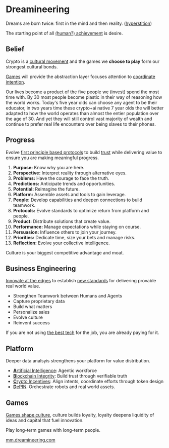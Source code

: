 # Dreamineering

Dreams are born twice: first in the mind and then reality. ([hyperstition](https://mm.dreamineering.com/docs/progress/predictions))

The starting point of all [(human?) achievement](https://mm.dreamineering.com/docs/ai) is desire.

## Belief

Crypto is a [cultural movement](https://mm.dreamineering.com/docs/culture/) and the games we **choose to play** form our strongest cultural bonds. 

[Games](https://mm.dreamineering.com/docs/culture/games/) will provide the abstraction layer focuses attention to [coordinate intention](https://mm.dreamineering.com/docs/progress).

Our lives become a product of the five people we (invest) spend the most time with. By 30 most people become plastic in their way of reasoning how the world works. Today's five year olds can choose any agent to be their educator, in two years time these crypto+ai native 7 year olds the will better adapted to how the world operates than almost the entier population over the age of 30. And yet they will still control vast majority of wealth and continue to prefer real life encounters over being slaves to their phones.

## Progress

Evolve [first principle based protocols](/docs/progress/protocols) to build [trust](/docs/culture/social-glue/trusted-connections) while delivering value to ensure you are making meaningful progress.

1. **Purpose:** Know why you are here.
2. **Perspective:** Interpret reality through alternative eyes.
3. **Problems:** Have the courage to face the truth.
4. **Predictions:** Anticipate trends and opportunities.
5. **Potential:** Reimagine the future.
6. **Platform:** Assemble assets and tools to gain leverage.
7. **People:** Develop capabilities and deepen connections to build teamwork.
8. **Protocols:** Evolve standards to optimize return from platform and people.
9. **Product:** Distribute solutions that create value.
10. **Performance:** Manage expectations while staying on course.
11. **Persuasion:** Influence others to join your journey.
12. **Priorities:** Dedicate time, size your bets and manage risks.
13. **Reflection:** Evolve your collective intelligence.

Culture is your biggest competitive advantage and moat.

## Business Engineering

[Innovate at the edges](https://mm.dreamineering.com/docs/projects/) to establish [new standards](https://mm.dreamineering.com/docs/progress/protocols/standards/) for delivering provable real world value.

- Strengthen Teamwork between Humans and Agents
- Capture proprietary data
- Build what matters
- Personalize sales
- Evolve culture
- Reinvent success

If you are not using [the best tech](https://mm.dreamineering.com/docs/technology/) for the job, you are already paying for it.

## Platform

Deeper data analsyis strengthens your platform for value distribution.

- [**A**rtificial Intelligence](https://github.com/dreamineering/dreamineering/tree/main/ai): Agentic workforce
- [**B**lockchain Integrity](https://github.com/dreamineering/dreamineering/tree/main/bc): Build trust through verifiable truth
- [**C**rypto Incentives](https://github.com/dreamineering/dreamineering/tree/main/bc): Align intents, coordinate efforts through token design
- [**D**ePIN](https://mm.dreamineering.com/docs/technology/): Orchestrate robots and real world assets.

## Games

[Games shape culture](https://mm.dreamineering.com/docs/culture/), culture builds loyalty, loyalty deepens liquidity of ideas and capital that fuel innovation.

Play long-term games with long-term people.

[mm.dreamineering.com](https://mm.dreamineering.com/)
